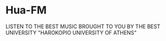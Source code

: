 # Hua-FM
LISTEN TO THE BEST MUSIC BROUGHT TO YOU BY THE BEST UNIVERSITY "HAROKOPIO UNIVERSITY OF ATHENS"
